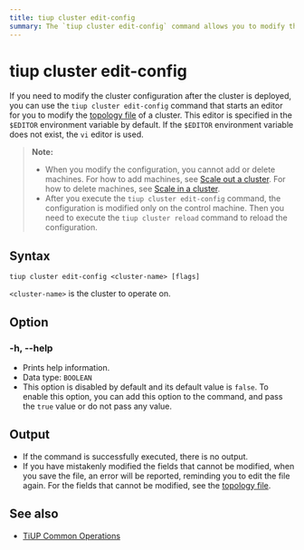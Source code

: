 ```yaml
---
title: tiup cluster edit-config
summary: The `tiup cluster edit-config` command allows you to modify the cluster configuration after deployment. You can use an editor to modify the topology file, specified in the `$EDITOR` environment variable. Note that you cannot add or delete machines when modifying the configuration. After executing the command, the configuration is modified only on the control machine, and you need to execute `tiup cluster reload` to reload the configuration.
---
```


# tiup cluster edit-config

If you need to modify the cluster configuration after the cluster is deployed, you can use the `tiup cluster edit-config` command that starts an editor for you to modify the [topology file](/tiup/tiup-cluster-topology-reference.md) of a cluster. This editor is specified in the `$EDITOR` environment variable by default. If the `$EDITOR` environment variable does not exist, the `vi` editor is used.

> **Note:**
>
> + When you modify the configuration, you cannot add or delete machines. For how to add machines, see [Scale out a cluster](/tiup/tiup-component-cluster-scale-out.md). For how to delete machines, see [Scale in a cluster](/tiup/tiup-component-cluster-scale-in.md).
> + After you execute the `tiup cluster edit-config` command, the configuration is modified only on the control machine. Then you need to execute the `tiup cluster reload` command to reload the configuration.

## Syntax

```shell
tiup cluster edit-config <cluster-name> [flags]
```

`<cluster-name>` is the cluster to operate on.

## Option

### -h, --help

- Prints help information.
- Data type: `BOOLEAN`
- This option is disabled by default and its default value is `false`. To enable this option, you can add this option to the command, and pass the `true` value or do not pass any value.

## Output

- If the command is successfully executed, there is no output.
- If you have mistakenly modified the fields that cannot be modified, when you save the file, an error will be reported, reminding you to edit the file again. For the fields that cannot be modified, see the [topology file](/tiup/tiup-cluster-topology-reference.md).

## See also

- [TiUP Common Operations](/maintain-tidb-using-tiup.md)